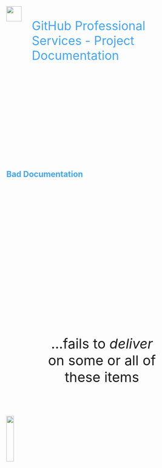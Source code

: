 <div style="height:10vh; display: flex; font-size: 32px; color: #42A5F5; text-align: left; border: 0px dashed blue;">
<img height="40px" src="images/octo-white.png">&nbsp;&nbsp;&nbsp;<p>GitHub Professional Services - Project Documentation</p>
</div>
<div style="height:10vh; color: #42A5F5; border: 0px dashed blue;">
<h2>Bad Documentation</h2>

</div>
<div style="height:75vh; ; border: 0px dashed blue;">

<div style="font-size: 36px; text-align: center; width: 60%; margin: 0% 20% 0% 20%;">

...fails to *deliver* on some or all of these items <br><br>
</div>

<img width="20%" src="images/sad-octocat.png">

</div>

<div style="height:10vh; font-size: 36px; text-align: left; border: 0px dashed blue;">
</div>

<!-- Add some speaker notes -->
Note: